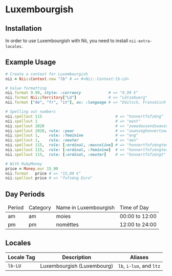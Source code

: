 <!-- This file has been generated. Source: languages/_template.md.erb -->

# Luxembourgish

## Installation

In order to use Luxembourgish with Nii, you need to install `nii-extra-locales`.

## Example Usage

``` ruby
# Create a context for Luxembourgish
nii = Nii::Context.new "lb" # => #<Nii::Context:lb-LU>

# Value formatting
nii.format 9.99, style: :currency            # => "9,99 €"
nii.format Nii::Territory["LU"]              # => "Lëtzebuerg"
nii.format ["de", "fr", "it"], as: :language # => "Däitsch, Franséisch a(n) Italienesch"

# Spelling out numbers
nii.spellout 115                                # => "­honnert­fofzéng"
nii.spellout 1                                  # => "eent"
nii.spellout 2020                               # => "zwee­dausend­zwanzeg"
nii.spellout 2020, rule: :year                  # => "zwanzeghonnertzwanzeg"
nii.spellout 1,    rule: :feminine              # => "eng"
nii.spellout 1,    rule: :neuter                # => "een"
nii.spellout 115,  rule: [:ordinal, :masculine] # => "­honnert­fofzéngten"
nii.spellout 115,  rule: [:ordinal, :feminine]  # => "­honnert­fofzéngter"
nii.spellout 115,  rule: [:ordinal, :neuter]    # => "­honnert­fofzéngt"

# With RubyMoney
price = Money.eur 15_00
nii.format   price # => "15,00 €"
nii.spellout price # => "fofzéng Euro"
```

## Day Periods


<table>
  <thead>
    <tr>
      <td>Period</td>
      <td>Category</td>
      <td>Name in Luxembourgish</td>
      <td>Time of Day</td>
    </tr>
  </thead>
  <tbody>
    <tr>
      <td>am</td>
      <td>am</td>
      <td>moies</td>
      <td>00:00 to 12:00</td>
    </tr>
    <tr>
      <td>pm</td>
      <td>pm</td>
      <td>nomëttes</td>
      <td>12:00 to 24:00</td>
    </tr>
  </tbody>
</table>



## Locales

<table>
  <thead>
    <tr>
      <th>Locale Tag</th>
      <th>Description</th>
      <th>Aliases</th>
    </tr>
  </thead>
  <tbody>
    <tr>
      <td><code>lb-LU</code></td>
      <td>Luxembourgish (Luxembourg)</td>
      <td><code>lb</code>, <code>i-lux</code>, and <code>ltz</code></td>
    </tr>
  </tbody>
</table>

